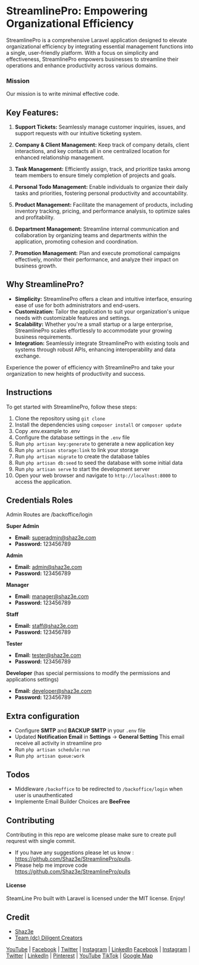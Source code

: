 # StreamlinePro: Empowering Organizational Efficiency

StreamlinePro is a comprehensive Laravel application designed to elevate organizational efficiency by integrating essential management functions into a single, user-friendly platform. With a focus on simplicity and effectiveness, StreamlinePro empowers businesses to streamline their operations and enhance productivity across various domains.

### Mission

Our mission is to write minimal effective code.

## Key Features:

1. **Support Tickets:** Seamlessly manage customer inquiries, issues, and support requests with our intuitive ticketing system.
2. **Company & Client Management:** Keep track of company details, client interactions, and key contacts all in one centralized location for enhanced relationship management.

3. **Task Management:** Efficiently assign, track, and prioritize tasks among team members to ensure timely completion of projects and goals.

4. **Personal Todo Management:** Enable individuals to organize their daily tasks and priorities, fostering personal productivity and accountability.

5. **Product Management:** Facilitate the management of products, including inventory tracking, pricing, and performance analysis, to optimize sales and profitability.

6. **Department Management:** Streamline internal communication and collaboration by organizing teams and departments within the application, promoting cohesion and coordination.

7. **Promotion Management:** Plan and execute promotional campaigns effectively, monitor their performance, and analyze their impact on business growth.

## Why StreamlinePro?

-   **Simplicity:** StreamlinePro offers a clean and intuitive interface, ensuring ease of use for both administrators and end-users.
-   **Customization:** Tailor the application to suit your organization's unique needs with customizable features and settings.
-   **Scalability:** Whether you're a small startup or a large enterprise, StreamlinePro scales effortlessly to accommodate your growing business requirements.
-   **Integration:** Seamlessly integrate StreamlinePro with existing tools and systems through robust APIs, enhancing interoperability and data exchange.

Experience the power of efficiency with StreamlinePro and take your organization to new heights of productivity and success.

## Instructions

To get started with StreamlinePro, follow these steps:

1.  Clone the repository using `git clone`
2.  Install the dependencies using `composer install` or `composer update`
3.  Copy .env.example to .env
4.  Configure the database settings in the `.env` file
5.  Run `php artisan key:generate` to generate a new application key
6.  Run `php artisan storage:link` to link your storage
7.  Run `php artisan migrate` to create the database tables
8.  Run `php artisan db:seed` to seed the database with some initial data
9.  Run `php artisan serve` to start the development server
10. Open your web browser and navigate to `http://localhost:8000` to access the
    application.

## Credentials Roles

Admin Routes are /backoffice/login

**Super Admin**

-   **Email:** superadmin@shaz3e.com
-   **Password:** 123456789

**Admin**

-   **Email:** admin@shaz3e.com
-   **Password:** 123456789

**Manager**

-   **Email:** manager@shaz3e.com
-   **Password:** 123456789

**Staff**

-   **Email:** staff@shaz3e.com
-   **Password:** 123456789

**Tester**

-   **Email:** tester@shaz3e.com
-   **Password:** 123456789

**Developer** (has special permissions to modify the permissions and applications settings)

-   **Email:** developer@shaz3e.com
-   **Password:** 123456789

## Extra configuration

-   Configure **SMTP** and **BACKUP SMTP** in your `.env` file
-   Updated **Notification Email** in **Settings** -> **General Setting** This email receive all activity in streamline pro
-   Run `php artisan schedule:run`
-   Run `php artisan queue:work`

## Todos

-   Middleware `/backoffice` to be redirected to `/backoffice/login` when user is unauthenticated
-   Implemente Email Builder Choices are **BeeFree**

## Contributing

Contributing in this repo are welcome please make sure to create pull requrest with single commit.

-   If you have any suggestions please let us know : https://github.com/Shaz3e/StreamlinePro/pulls.
-   Please help me improve code https://github.com/Shaz3e/StreamlinePro/pulls

#### License

SteamLine Pro built with Laravel is licensed under the MIT license. Enjoy!

## Credit

-   [Shaz3e](https://www.shaz3e.com)
-   [Team (dc) Diligent Creators](https://www.diligentcreators.com)

[YouTube](https://www.youtube.com/@shaz3e) | [Facebook](https://www.facebook.com/shaz3e) | [Twitter](https://twitter.com/shaz3e) | [Instagram](https://www.instagram.com/shaz3e) | [LinkedIn](https://www.linkedin.com/in/shaz3e/)
[Facebook](https://www.facebook.com/diligentcreators) | [Instagram](https://www.instagram.com/diligentcreators/) | [Twitter](https://twitter.com/diligentcreator) | [LinkedIn](https://www.linkedin.com/company/diligentcreators/) | [Pinterest](https://www.pinterest.com/DiligentCreators/) | [YouTube](https://www.youtube.com/@diligentcreator) [TikTok](https://www.tiktok.com/@diligentcreators) | [Google Map](https://g.page/diligentcreators)
